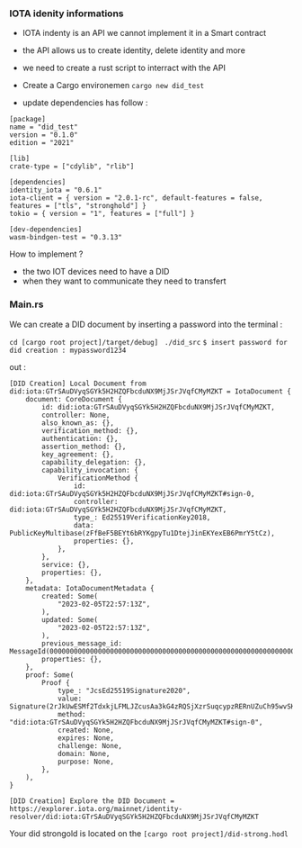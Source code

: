 ### IOTA idenity informations

- IOTA indenty is an API we cannot implement it in a Smart contract
- the API allows us to create identity, delete identity and more

- we need to create a rust script to interract with the API
- Create a Cargo environemen ```cargo new did_test```
- update dependencies has follow :

```
[package]
name = "did_test"
version = "0.1.0"
edition = "2021"

[lib]
crate-type = ["cdylib", "rlib"]

[dependencies]
identity_iota = "0.6.1"
iota-client = { version = "2.0.1-rc", default-features = false, features = ["tls", "stronghold"] }
tokio = { version = "1", features = ["full"] }

[dev-dependencies]
wasm-bindgen-test = "0.3.13"
```

How to implement ?

- the two IOT devices need to have a DID
- when they want to communicate they need to transfert 

### Main.rs

We can create a DID document by inserting a password into the terminal : 

```cd [cargo root project]/target/debug] ```
``` ./did_src ```
``` $ insert password for did creation : mypassword1234 ```

out :
```
[DID Creation] Local Document from did:iota:GTrSAuDVyqSGYk5H2HZQFbcduNX9MjJSrJVqfCMyMZKT = IotaDocument {
    document: CoreDocument {
        id: did:iota:GTrSAuDVyqSGYk5H2HZQFbcduNX9MjJSrJVqfCMyMZKT,
        controller: None,
        also_known_as: {},
        verification_method: {},
        authentication: {},
        assertion_method: {},
        key_agreement: {},
        capability_delegation: {},
        capability_invocation: {
            VerificationMethod {
                id: did:iota:GTrSAuDVyqSGYk5H2HZQFbcduNX9MjJSrJVqfCMyMZKT#sign-0,
                controller: did:iota:GTrSAuDVyqSGYk5H2HZQFbcduNX9MjJSrJVqfCMyMZKT,
                type_: Ed25519VerificationKey2018,
                data: PublicKeyMultibase(zFfBeF5BEYt6bRYKgpyTu1DtejJinEKYexEB6PmrY5tCz),
                properties: {},
            },
        },
        service: {},
        properties: {},
    },
    metadata: IotaDocumentMetadata {
        created: Some(
            "2023-02-05T22:57:13Z",
        ),
        updated: Some(
            "2023-02-05T22:57:13Z",
        ),
        previous_message_id: MessageId(0000000000000000000000000000000000000000000000000000000000000000),
        properties: {},
    },
    proof: Some(
        Proof {
            type_: "JcsEd25519Signature2020",
            value: Signature(2rJkUwESMf2TdxkjLFMLJZcusAa3kG4zRQSjXzrSuqcypzRERnUZuCh95wvSKijPwSqt9eZnhiBYu3e69PdiZPe5),
            method: "did:iota:GTrSAuDVyqSGYk5H2HZQFbcduNX9MjJSrJVqfCMyMZKT#sign-0",
            created: None,
            expires: None,
            challenge: None,
            domain: None,
            purpose: None,
        },
    ),
}
```
```
[DID Creation] Explore the DID Document = https://explorer.iota.org/mainnet/identity-resolver/did:iota:GTrSAuDVyqSGYk5H2HZQFbcduNX9MjJSrJVqfCMyMZKT
```

Your did strongold is located on the ```[cargo root project]/did-strong.hodl```